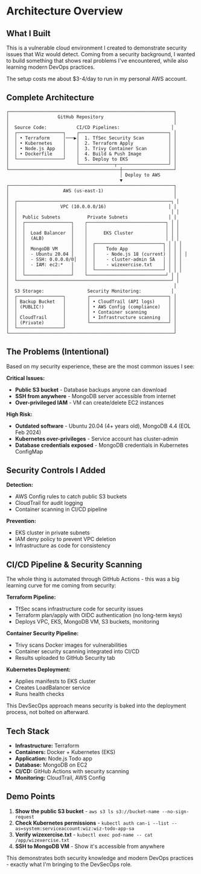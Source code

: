 # Architecture Overview

## What I Built

This is a vulnerable cloud environment I created to demonstrate security issues that Wiz would detect. Coming from a security background, I wanted to build something that shows real problems I've encountered, while also learning modern DevOps practices.

The setup costs me about $3-4/day to run in my personal AWS account.

## Complete Architecture

```
┌─────────────────────────────────────────────────────────────┐
│                  GitHub Repository                          │
│                                                             │
│  Source Code:           CI/CD Pipelines:                   │
│  ┌─────────────────┐    ┌─────────────────────────────────┐ │
│  │ • Terraform     │───▶│  1. TfSec Security Scan         │ │
│  │ • Kubernetes    │    │  2. Terraform Apply             │ │
│  │ • Node.js App   │    │  3. Trivy Container Scan        │ │
│  │ • Dockerfile    │    │  4. Build & Push Image          │ │
│  └─────────────────┘    │  5. Deploy to EKS               │ │
│                         └─────────────┬───────────────────┘ │
└─────────────────────────────────────────┼───────────────────┘
                                          │ Deploy to AWS
                                          ▼
┌─────────────────────────────────────────────────────────────┐
│                    AWS (us-east-1)                          │
│                                                             │
│  ┌─────────────────────────────────────────────────────────┐ │
│  │                VPC (10.0.0.0/16)                       │ │
│  │                                                         │ │
│  │  Public Subnets          Private Subnets               │ │
│  │  ┌─────────────────┐    ┌─────────────────────────────┐ │ │
│  │  │                 │    │                             │ │ │
│  │  │  Load Balancer  │    │      EKS Cluster            │ │ │
│  │  │  (ALB)          │    │                             │ │ │
│  │  │                 │    │  ┌─────────────────────────┐ │ │ │
│  │  │  MongoDB VM     │    │  │    Todo App             │ │ │ │
│  │  │  - Ubuntu 20.04 │    │  │    - Node.js 18 (current) │ │ │ │
│  │  │  - SSH: 0.0.0.0/0│   │  │    - cluster-admin SA   │ │ │ │
│  │  │  - IAM: ec2:*   │    │  │    - wizexercise.txt    │ │ │ │
│  │  │                 │    │  └─────────────────────────┘ │ │ │
│  │  └─────────────────┘    └─────────────────────────────┘ │ │
│  └─────────────────────────────────────────────────────────┘ │
│                                                             │
│  S3 Storage:                Security Monitoring:           │
│  ┌─────────────────┐        ┌─────────────────────────────┐ │
│  │ Backup Bucket   │        │ • CloudTrail (API logs)     │ │
│  │ (PUBLIC!)       │        │ • AWS Config (compliance)   │ │
│  │                 │        │ • Container scanning        │ │
│  │ CloudTrail      │        │ • Infrastructure scanning   │ │
│  │ (Private)       │        └─────────────────────────────┘ │
│  └─────────────────┘                                        │
└─────────────────────────────────────────────────────────────┘
```

## The Problems (Intentional)

Based on my security experience, these are the most common issues I see:

**Critical Issues:**
- **Public S3 bucket** - Database backups anyone can download
- **SSH from anywhere** - MongoDB server accessible from internet
- **Over-privileged IAM** - VM can create/delete EC2 instances

**High Risk:**
- **Outdated software** - Ubuntu 20.04 (4+ years old), MongoDB 4.4 (EOL Feb 2024)
- **Kubernetes over-privileges** - Service account has cluster-admin
- **Database credentials exposed** - MongoDB credentials in Kubernetes ConfigMap

## Security Controls I Added

**Detection:**
- AWS Config rules to catch public S3 buckets
- CloudTrail for audit logging
- Container scanning in CI/CD pipeline

**Prevention:**
- EKS cluster in private subnets
- IAM deny policy to prevent VPC deletion
- Infrastructure as code for consistency

## CI/CD Pipeline & Security Scanning

The whole thing is automated through GitHub Actions - this was a big learning curve for me coming from security:

**Terraform Pipeline:**
- TfSec scans infrastructure code for security issues
- Terraform plan/apply with OIDC authentication (no long-term keys)
- Deploys VPC, EKS, MongoDB VM, S3 buckets, monitoring

**Container Security Pipeline:**
- Trivy scans Docker images for vulnerabilities  
- Container security scanning integrated into CI/CD
- Results uploaded to GitHub Security tab

**Kubernetes Deployment:**
- Applies manifests to EKS cluster
- Creates LoadBalancer service
- Runs health checks

This DevSecOps approach means security is baked into the deployment process, not bolted on afterward.

## Tech Stack

- **Infrastructure:** Terraform
- **Containers:** Docker + Kubernetes (EKS)
- **Application:** Node.js Todo app
- **Database:** MongoDB on EC2
- **CI/CD:** GitHub Actions with security scanning
- **Monitoring:** CloudTrail, AWS Config

## Demo Points

1. **Show the public S3 bucket** - `aws s3 ls s3://bucket-name --no-sign-request`
2. **Check Kubernetes permissions** - `kubectl auth can-i --list --as=system:serviceaccount:wiz:wiz-todo-app-sa`
3. **Verify wizexercise.txt** - `kubectl exec pod-name -- cat /app/wizexercise.txt`
4. **SSH to MongoDB VM** - Show it's accessible from anywhere

This demonstrates both security knowledge and modern DevOps practices - exactly what I'm bringing to the DevSecOps role.